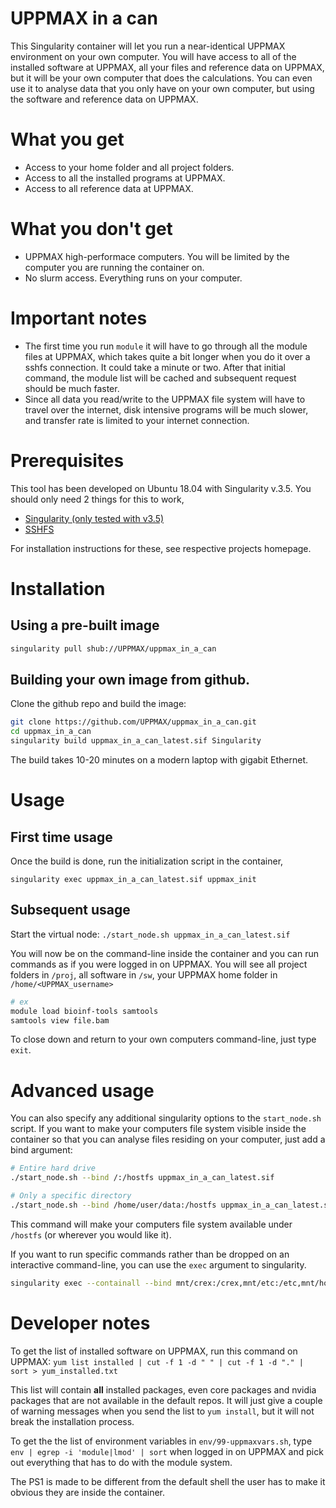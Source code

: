 # UPPMAX in a can
This Singularity container will let you run a near-identical UPPMAX environment on your own computer. You will have access to all of the installed software at UPPMAX, all your files and reference data on UPPMAX, but it will be your own computer that does the calculations. You can even use it to analyse data that you only have on your own computer, but using the software and reference data on UPPMAX.

# What you get
* Access to your home folder and all project folders.
* Access to all the installed programs at UPPMAX.
* Access to all reference data at UPPMAX.

# What you don't get
* UPPMAX high-performace computers. You will be limited by the computer you are running the container on.
* No slurm access. Everything runs on your computer.

# Important notes
* The first time you run `module` it will have to go through all the module files at UPPMAX, which takes quite a bit longer when you do it over a sshfs connection. It could take a minute or two. After that initial command, the module list will be cached and subsequent request should be much faster.
* Since all data you read/write to the UPPMAX file system will have to travel over the internet, disk intensive programs will be much slower, and transfer rate is limited to your internet connection.

# Prerequisites
This tool has been developed on Ubuntu 18.04 with Singularity v.3.5. You should only need 2 things for this to work,

* [Singularity (only tested with v3.5)](https://sylabs.io/guides/3.5/user-guide/quick_start.html)
* [SSHFS](https://github.com/libfuse/sshfs)

For installation instructions for these, see respective projects homepage.

# Installation

## Using a pre-built image

```bash
singularity pull shub://UPPMAX/uppmax_in_a_can
```

## Building your own image from github. 
Clone the github repo and build the image:

```bash
git clone https://github.com/UPPMAX/uppmax_in_a_can.git
cd uppmax_in_a_can
singularity build uppmax_in_a_can_latest.sif Singularity
```

The build takes 10-20 minutes on a modern laptop with gigabit Ethernet. 


# Usage

## First time usage
Once the build is done, run the initialization script in the container,

`singularity exec uppmax_in_a_can_latest.sif uppmax_init`

## Subsequent usage
Start the virtual node:
`./start_node.sh uppmax_in_a_can_latest.sif`

You will now be on the command-line inside the container and you can run commands as if you were logged in on UPPMAX. You will see all project folders in `/proj`, all software in `/sw`, your UPPMAX home folder in `/home/<UPPMAX_username>`

```bash
# ex
module load bioinf-tools samtools
samtools view file.bam
```

To close down and return to your own computers command-line, just type `exit`.

# Advanced usage

You can also specify any additional singularity options to the `start_node.sh` script. If you want to make your computers file system visible inside the container so that you can analyse files residing on your computer, just add a bind argument:

```bash
# Entire hard drive 
./start_node.sh --bind /:/hostfs uppmax_in_a_can_latest.sif

# Only a specific directory
./start_node.sh --bind /home/user/data:/hostfs uppmax_in_a_can_latest.sif
```

This command will make your computers file system available under `/hostfs` (or wherever you would like it).

If you want to run specific commands rather than be dropped on an interactive command-line, you can use the `exec` argument to singularity.


```bash
singularity exec --containall --bind mnt/crex:/crex,mnt/etc:/etc,mnt/home/:/home/,mnt/proj:/proj,mnt/sw:/sw,mnt/usr/local/Modules:/usr/local/Modules uppmax_in_a_can_latest.sif <custom commands here>
```


# Developer notes

To get the list of installed software on UPPMAX, run this command on UPPMAX:
`yum list installed | cut -f 1 -d " " | cut -f 1 -d "." | sort > yum_installed.txt`

This list will contain **all** installed packages, even core packages and nvidia packages that are not available in the default repos. It will just give a couple of warning messages when you send the list to `yum install`, but it will not break the installation process.

To get the the list of environment variables in `env/99-uppmaxvars.sh`, type `env | egrep -i 'module|lmod' | sort` when logged in on UPPMAX and pick out everything that has to do with the module system.

The PS1 is made to be different from the default shell the user has to make it obvious they are inside the container.

